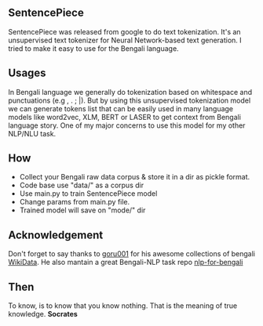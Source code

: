 ## SentencePiece
SentencePiece was released from google to do text tokenization. It's an unsupervised text tokenizer for Neural Network-based text generation. I tried to make it easy to use for the Bengali language. 

## Usages
In Bengali language we generally do tokenization based on whitespace and punctuations (e.g , . ; |). But by using this unsupervised tokenization model we can generate tokens list that can be easily used in many language models like word2vec, XLM, BERT or LASER to get context from Bengali language story. One of my major concerns to use this model for my other NLP/NLU task. 

## How
* Collect your Bengali raw data corpus & store it in a dir as pickle format.
* Code base use "data/" as a corpus dir
* Use main.py to train SentencePiece model
* Change params from main.py file.
* Trained model will save on "mode/" dir

## Acknowledgement
Don't forget to say thanks to [goru001](https://github.com/goru001) for his awesome collections of bengali [WikiData](https://drive.google.com/drive/folders/1GC76qIGbly4sKX9XsUP_OtsI80nJ6lQ4). He also mantain a great Bengali-NLP task repo [nlp-for-bengali](https://github.com/goru001/nlp-for-bengali)

## Then
To know, is to know that you know nothing.
That is the meaning of true knowledge.
**Socrates**